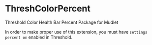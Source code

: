 # ThreshColorPercent
Threshold Color Health Bar Percent Package for Mudlet

In order to make proper use of this extension, you must have `settings percent on` enabled in Threshold.
